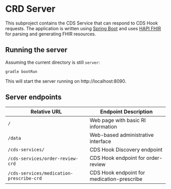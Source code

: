 # CRD Server
This subproject contains the CDS Service that can respond to CDS Hook requests. The application is written using [Spring Boot](https://spring.io/projects/spring-boot) and uses [HAPI FHIR](http://hapifhir.io/) for parsing and generating FHIR resources.



## Running the server
Assuming the current directory is still `server`:

`gradle bootRun`

This will start the server running on http://localhost:8090.

## Server endpoints
|Relative URL|Endpoint Description|
|----|----|
|`/`|Web page with basic RI information|
|`/data`|Web-based administrative interface|
|`/cds-services/`|CDS Hook Discovery endpoint|
|`/cds-services/order-review-crd`|CDS Hook endpoint for order-review|
|`/cds-services/medication-prescribe-crd`|CDS Hook endpoint for medication-prescribe|



